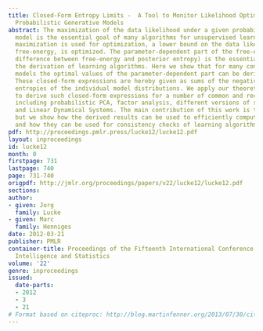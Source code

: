 ```yaml
---
title: Closed-Form Entropy Limits -  A Tool to Monitor Likelihood Optimization of
  Probabilistic Generative Models
abstract: The maximization of the data likelihood under a given probabilistic generative
  model is the essential goal of many algorithms for unsupervised learning. If expectation
  maximization is used for optimization, a lower bound on the data likelihood, the
  free-energy, is optimized. The parameter-dependent part of the free-energy (the
  difference between free-energy and posterior entropy) is the essential entity in
  the derivation of learning algorithms. Here we show that for many common generative
  models the optimal values of the parameter-dependent part can be derived in closed-form.
  These closed-form expressions are hereby given as sums of the negative (differential)
  entropies of the individual model distributions. We apply our theoretical results
  to derive such closed-form expressions for a number of common and recent models,
  including probabilistic PCA, factor analysis, different versions of sparse coding,
  and Linear Dynamical Systems. The main contribution of this work is theoretical
  but we show how the derived results can be used to efficiently compute free-energies,
  and how they can be used for consistency checks of learning algorithms.
pdf: http://proceedings.pmlr.press/lucke12/lucke12.pdf
layout: inproceedings
id: lucke12
month: 0
firstpage: 731
lastpage: 740
page: 731-740
origpdf: http://jmlr.org/proceedings/papers/v22/lucke12/lucke12.pdf
sections: 
author:
- given: Jorg
  family: Lucke
- given: Marc
  family: Henniges
date: 2012-03-21
publisher: PMLR
container-title: Proceedings of the Fifteenth International Conference on Artificial
  Intelligence and Statistics
volume: '22'
genre: inproceedings
issued:
  date-parts:
  - 2012
  - 3
  - 21
# Format based on citeproc: http://blog.martinfenner.org/2013/07/30/citeproc-yaml-for-bibliographies/
---
```

